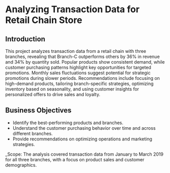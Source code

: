 # Analyzing Transaction Data for Retail Chain Store

## Introduction
This project analyzes transaction data from a retail chain with three branches, revealing that Branch-C outperforms others by 36% in revenue and 34% by quantity sold. Popular products show consistent demand, while customer purchasing patterns highlight key opportunities for targeted promotions. Monthly sales fluctuations suggest potential for strategic promotions during slower periods. Recommendations include focusing on high-demand products, tailoring branch-specific strategies, optimizing inventory based on seasonality, and using customer insights for personalized offers to drive sales and loyalty.

## Business Objectives
* Identify the best-performing products and branches.
* Understand the customer purchasing behavior over time and across different branches.
* Provide recommendations on optimizing operations and marketing strategies.

_Scope: The analysis covered transaction data from January to March 2019 for all three branches, with a focus on product sales and customer demographics.


